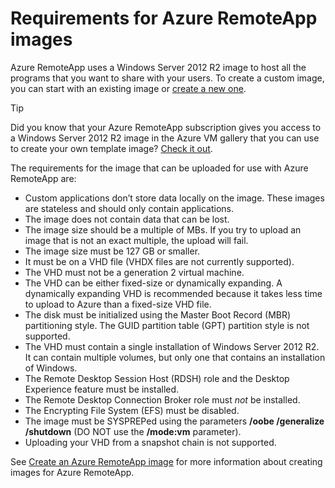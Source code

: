 
<properties
    pageTitle="Azure RemoteApp image requirements | Microsoft Azure"
    description="Learn about the requirements for creating images to be used with Azure RemoteApp"
    services="remoteapp"
    documentationCenter=""
    authors="lizap"
    manager="mbaldwin" />

<tags
    ms.service="remoteapp"
    ms.workload="compute"
    ms.tgt_pltfrm="na"
    ms.devlang="na"
    ms.topic="article"
    ms.date="12/05/2015"
    ms.author="elizapo" />



# Requirements for Azure RemoteApp images
Azure RemoteApp uses a Windows Server 2012 R2 image to host all the programs that you want to share with your users. To create a custom image, you can start with an existing image or [create a new one](remoteapp-create-custom-image.md).

> [!TIP]
> Did you know that your Azure RemoteApp subscription gives you access to a Windows Server 2012 R2 image in the Azure VM gallery that you can use to create your own template image? [Check it out](remoteapp-image-on-azurevm.md).  
> 
> 
The requirements for the image that can be uploaded for use with Azure RemoteApp are:

* Custom applications don’t store data locally on the image. These images are stateless and should only contain applications.
* The image does not contain data that can be lost.
* The image size should be a multiple of MBs. If you try to upload an image that is not an exact multiple, the upload will fail.
* The image size must be 127 GB or smaller.
* It must be on a VHD file (VHDX files are not currently supported).
* The VHD must not be a generation 2 virtual machine.
* The VHD can be either fixed-size or dynamically expanding. A dynamically expanding VHD is recommended because it takes less time to upload to Azure than a fixed-size VHD file.
* The disk must be initialized using the Master Boot Record (MBR) partitioning style. The GUID partition table (GPT) partition style is not supported.
* The VHD must contain a single installation of Windows Server 2012 R2. It can contain multiple volumes, but only one that contains an installation of Windows.
* The Remote Desktop Session Host (RDSH) role and the Desktop Experience feature must be installed.
* The Remote Desktop Connection Broker role must *not* be installed.
* The Encrypting File System (EFS) must be disabled.
* The image must be SYSPREPed using the parameters **/oobe /generalize /shutdown** (DO NOT use the **/mode:vm** parameter).
* Uploading your VHD from a snapshot chain is not supported.

See [Create an Azure RemoteApp image](remoteapp-imageoptions.md) for more information about creating images for Azure RemoteApp.

